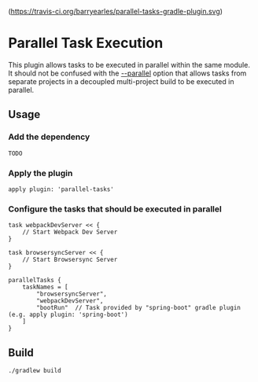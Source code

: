 (https://travis-ci.org/barryearles/parallel-tasks-gradle-plugin.svg)

# Parallel Task Execution

This plugin allows tasks to be executed in parallel within the same module.  It should not be confused with the [--parallel](https://github.com/gradle/gradle/blob/master/design-docs/done/parallel-project-execution.md "--parallel") option that allows tasks from separate projects in a decoupled multi-project build to be executed in parallel.

## Usage

### Add the dependency

	TODO

### Apply the plugin

	apply plugin: 'parallel-tasks'

### Configure the tasks that should be executed in parallel

	task webpackDevServer << {
        // Start Webpack Dev Server
    }

    task browsersyncServer << {
        // Start Browsersync Server
    }

    parallelTasks {
        taskNames = [
            "browsersyncServer",
            "webpackDevServer",
            "bootRun"  // Task provided by "spring-boot" gradle plugin (e.g. apply plugin: 'spring-boot')
        ]
    }

## Build

	./gradlew build
